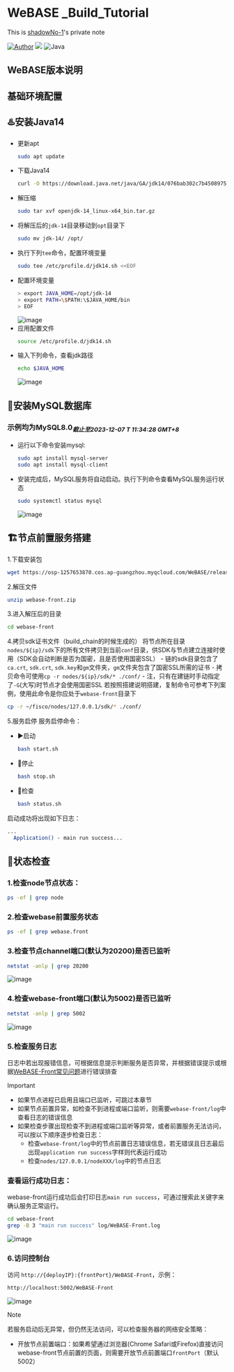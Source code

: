 # WeBASE _Build_Tutorial
This is [shadowNo-1](https://github.com/shadowNo-1)'s private note

[![Author](https://img.shields.io/badge/author-shadowNo--1-informational?style=flat&logo=github&logoColor=181717&color=green)](https://github.com/shadowNo-1)
![](https://img.shields.io/badge/license-GNU-informational?style=flat&logo=gnu&logoColor=white&color=A42E2B)
![Java](https://is.gd/QQflSA)

## WeBASE版本说明

## 基础环境配置
## ♨️安装Java14
- 更新apt
  ```bash
  sudo apt update
  ```
- 下载Java14
  ```bash
  curl -O https://download.java.net/java/GA/jdk14/076bab302c7b4508975440c56f6cc26a/36/GPL/openjdk-14_linux-x64_bin.tar.gz
  ```
- 解压缩
  ```bash
  sudo tar xvf openjdk-14_linux-x64_bin.tar.gz
  ```
- 将解压后的`jdk-14`目录移动到`opt`目录下
  ```bash
  sudo mv jdk-14/ /opt/
  ```
- 执行下列`tee`命令，配置环境变量
  ```bash
  sudo tee /etc/profile.d/jdk14.sh <<EOF
  ```
- 配置环境变量
  ```bash
  > export JAVA_HOME=/opt/jdk-14
  > export PATH=\$PATH:\$JAVA_HOME/bin
  > EOF
  ```
  ![image](https://github.com/shadowNo-1/WeBASE-_Build_Tutorial/assets/61909905/b89239b3-05cc-4f87-ba06-f7a2a7d17017)
- 应用配置文件
  ```bash
  source /etc/profile.d/jdk14.sh
  ```
- 输入下列命令，查看jdk路径
  ```bash
  echo $JAVA_HOME
  ```
  ![image](https://github.com/shadowNo-1/WeBASE-_Build_Tutorial/assets/61909905/39f1f5ab-b098-4bde-96e1-b6fe285e77f5)

## 🐬安装MySQL数据库
### 示例均为MySQL8.0<sub>*截止至2023-12-07 T 11:34:28 GMT+8*<sub />
- 运行以下命令安装mysql:
  ```bash
  sudo apt install mysql-server
  sudo apt install mysql-client
  ```
- 安装完成后，MySQL服务将自动启动。执行下列命令查看MySQL服务运行状态
  ```bash
  sudo systemctl status mysql
  ```
  ![image](https://github.com/shadowNo-1/WeBASE-_Build_Tutorial/assets/61909905/2f345d21-43f6-4635-8570-2d22fa24d523)




## 🏗️节点前置服务搭建
  1.下载安装包
  ```bash
  wget https://osp-1257653870.cos.ap-guangzhou.myqcloud.com/WeBASE/releases/download/v1.5.5/webase-front.zip
  ```
  2.解压文件
  ```bash
  unzip webase-front.zip
  ```
  3.进入解压后的目录
  ```bash
  cd webase-front
  ```
  4.拷贝sdk证书文件（build_chain的时候生成的）
  将节点所在目录`nodes/${ip}/sdk`下的所有文件拷贝到当前`conf`目录，供SDK与节点建立连接时使用（SDK会自动判断是否为国密，且是否使用国密SSL）
    - 链的sdk目录包含了`ca.crt`, `sdk.crt`, `sdk.key`和`gm`文件夹，`gm`文件夹包含了国密SSL所需的证书
    - 拷贝命令可使用`cp -r nodes/${ip}/sdk/* ./conf/`
    - 注，只有在建链时手动指定了`-G`(大写)时节点才会使用国密SSL
  若按照[](https://github.com/shadowNo-1/FISCO-BCOS_Build_Tutorial/)搭建说明搭建，复制命令可参考下列案例，使用此命令是你应处于`webase-front`目录下
  ```bash
  cp -r ~/fisco/nodes/127.0.0.1/sdk/* ./conf/
  ```
  5.服务启停
    服务启停命令：
  - ▶️启动
    ```bash
    bash start.sh
    ```
  - 🛑停止
    ```bash
    bash stop.sh
    ```
  - 🚩检查
    ```bash
    bash status.sh 
    ```
  启动成功将出现如下日志：
  ```bash
  ...
  	Application() - main run success...
  ```


## 🧐状态检查
  ### 1.检查node节点状态：
  ```bash
  ps -ef | grep node
  ```
  ### 2.检查webase前置服务状态
  ```bash
  ps -ef | grep webase.front
  ```
  ### 3.检查节点channel端口(默认为20200)是否已监听
  ```bash
  netstat -anlp | grep 20200
  ```
  ![image](https://github.com/shadowNo-1/WeBASE-_Build_Tutorial/assets/61909905/ef823e3f-0b52-443c-8338-6cbc62966f08)

  ### 4.检查webase-front端口(默认为5002)是否已监听
  ```bash
  netstat -anlp | grep 5002
  ```
  ![image](https://github.com/shadowNo-1/WeBASE-_Build_Tutorial/assets/61909905/ed7a236e-9e90-45c2-917b-6af9736a7e59)

  ### 5.检查服务日志
  日志中若出现报错信息，可根据信息提示判断服务是否异常，并根据错误提示或根据[WeBASE-Front常见问题](https://webasedoc.readthedocs.io/zh-cn/latest/docs/WeBASE-Front/appendix.html)进行错误排查

 > [!IMPORTANT]
 > - 如果节点进程已启用且端口已监听，可跳过本章节
 > - 如果节点前置异常，如检查不到进程或端口监听，则需要`webase-front/log`中查看日志的错误信息
 > - 如果检查步骤出现检查不到进程或端口监听等异常，或者前置服务无法访问，可以按以下顺序逐步检查日志：
 >   - 检查`webase-front/log`中的节点前置日志错误信息，若无错误且日志最后出现`application run success`字样则代表运行成功
 >   - 检查`nodes/127.0.0.1/nodeXXX/log`中的节点日志

  ### 查看运行成功日志：
  webase-front运行成功后会打印日志`main run success`，可通过搜索此关键字来确认服务正常运行。
  ```bash
  cd webase-front
  grep -B 3 "main run success" log/WeBASE-Front.log
  ```
  ![image](https://github.com/shadowNo-1/WeBASE-_Build_Tutorial/assets/61909905/4475c8ac-2043-458f-b84a-fc5b4feaf2a7)

   ### 6.访问控制台
   访问 `http://{deployIP}:{frontPort}/WeBASE-Front`，示例：
   ```bash
   http://localhost:5002/WeBASE-Front 
   ```
  ![image](https://github.com/shadowNo-1/WeBASE-_Build_Tutorial/assets/61909905/a32f6723-7a23-4ff4-841a-a9e8514aebc1)

> [!NOTE]
> 若服务启动后无异常，但仍然无法访问，可以检查服务器的网络安全策略：
> - 开放节点前置端口：如果希望通过浏览器(Chrome Safari或Firefox)直接访问webase-front节点前置的页面，则需要开放节点前置端口`frontPort`（默认5002）

